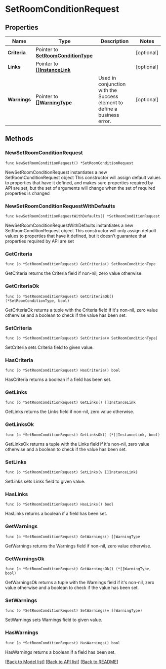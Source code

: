 # SetRoomConditionRequest

## Properties

Name | Type | Description | Notes
------------ | ------------- | ------------- | -------------
**Criteria** | Pointer to [**SetRoomConditionType**](SetRoomConditionType.md) |  | [optional] 
**Links** | Pointer to [**[]InstanceLink**](InstanceLink.md) |  | [optional] 
**Warnings** | Pointer to [**[]WarningType**](WarningType.md) | Used in conjunction with the Success element to define a business error. | [optional] 

## Methods

### NewSetRoomConditionRequest

`func NewSetRoomConditionRequest() *SetRoomConditionRequest`

NewSetRoomConditionRequest instantiates a new SetRoomConditionRequest object
This constructor will assign default values to properties that have it defined,
and makes sure properties required by API are set, but the set of arguments
will change when the set of required properties is changed

### NewSetRoomConditionRequestWithDefaults

`func NewSetRoomConditionRequestWithDefaults() *SetRoomConditionRequest`

NewSetRoomConditionRequestWithDefaults instantiates a new SetRoomConditionRequest object
This constructor will only assign default values to properties that have it defined,
but it doesn't guarantee that properties required by API are set

### GetCriteria

`func (o *SetRoomConditionRequest) GetCriteria() SetRoomConditionType`

GetCriteria returns the Criteria field if non-nil, zero value otherwise.

### GetCriteriaOk

`func (o *SetRoomConditionRequest) GetCriteriaOk() (*SetRoomConditionType, bool)`

GetCriteriaOk returns a tuple with the Criteria field if it's non-nil, zero value otherwise
and a boolean to check if the value has been set.

### SetCriteria

`func (o *SetRoomConditionRequest) SetCriteria(v SetRoomConditionType)`

SetCriteria sets Criteria field to given value.

### HasCriteria

`func (o *SetRoomConditionRequest) HasCriteria() bool`

HasCriteria returns a boolean if a field has been set.

### GetLinks

`func (o *SetRoomConditionRequest) GetLinks() []InstanceLink`

GetLinks returns the Links field if non-nil, zero value otherwise.

### GetLinksOk

`func (o *SetRoomConditionRequest) GetLinksOk() (*[]InstanceLink, bool)`

GetLinksOk returns a tuple with the Links field if it's non-nil, zero value otherwise
and a boolean to check if the value has been set.

### SetLinks

`func (o *SetRoomConditionRequest) SetLinks(v []InstanceLink)`

SetLinks sets Links field to given value.

### HasLinks

`func (o *SetRoomConditionRequest) HasLinks() bool`

HasLinks returns a boolean if a field has been set.

### GetWarnings

`func (o *SetRoomConditionRequest) GetWarnings() []WarningType`

GetWarnings returns the Warnings field if non-nil, zero value otherwise.

### GetWarningsOk

`func (o *SetRoomConditionRequest) GetWarningsOk() (*[]WarningType, bool)`

GetWarningsOk returns a tuple with the Warnings field if it's non-nil, zero value otherwise
and a boolean to check if the value has been set.

### SetWarnings

`func (o *SetRoomConditionRequest) SetWarnings(v []WarningType)`

SetWarnings sets Warnings field to given value.

### HasWarnings

`func (o *SetRoomConditionRequest) HasWarnings() bool`

HasWarnings returns a boolean if a field has been set.


[[Back to Model list]](../README.md#documentation-for-models) [[Back to API list]](../README.md#documentation-for-api-endpoints) [[Back to README]](../README.md)


